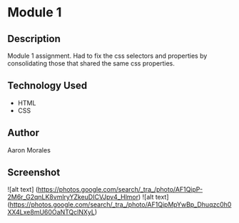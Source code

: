# Module 1

## Description
Module 1 assignment. Had to fix the css selectors and properties by consolidating those that shared the same css properties. 

## Technology Used
- HTML
- CSS

## Author
Aaron Morales

## Screenshot
![alt text] (https://photos.google.com/search/_tra_/photo/AF1QipP-2M6r_G2qnLK8vmlryYZkeuDICVJpv4_Hlmor)
![alt text] (https://photos.google.com/search/_tra_/photo/AF1QipMpYwBp_Dhuqzc0h0XX4Lxe8mU60OaNTQclNXyL)
